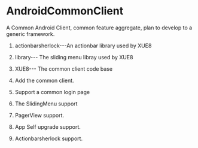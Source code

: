 AndroidCommonClient
===================

A Common Android Client, common feature aggregate, plan to develop to a generic framework.

1. actionbarsherlock---An actionbar library used by XUE8
2. library--- The sliding menu libray used by XUE8
3. XUE8--- The common client code base

1. Add the common client.
2. Support a common login page
3. The SlidingMenu support
4. PagerView support.
5. App Self upgrade support.
6. Actionbarsherlock support.

